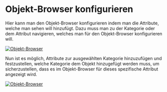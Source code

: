 # Objekt-Browser konfigurieren

Hier kann man den Objekt-Browser konfigurieren indem man die Attribute, welche man sehen will hinzufügt. Dazu muss man zu der Kategorie oder dem Attribut navigieren, welches man für den Objekt-Browser konfigurieren will.

[![Objekt-Browser](../../../assets/images/de/administration/verwaltung/datenansicht/objekt-browser-konfigurieren/1-obk.png)](../../../assets/images/de/administration/verwaltung/datenansicht/objekt-browser-konfigurieren/1-obk.png)

Nun ist es möglich, Attribute zur ausgewählten Kategorie hinzuzufügen und festzustellen, welche Kategorie dem Objekt hinzugefügt werden muss, um sicherzustellen, dass es im Objekt-Browser für dieses spezifische Attribut angezeigt wird.

[![Objekt-Browser](../../../assets/images/de/administration/verwaltung/datenansicht/objekt-browser-konfigurieren/2-obk.png)](../../../assets/images/de/administration/verwaltung/datenansicht/objekt-browser-konfigurieren/2-obk.png)
